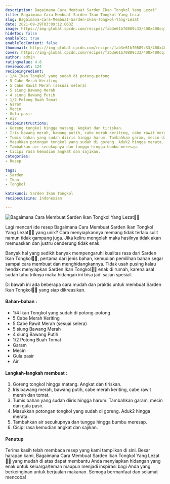 ```yaml
---
description: Bagaimana Cara Membuat Sarden Ikan Tongkol Yang Lezat"
title: Bagaimana Cara Membuat Sarden Ikan Tongkol Yang Lezat
slug: Bagaimana-Cara-Membuat-Sarden-Ikan-Tongkol-Yang-Lezat
date: 2021-09-29T03:09:12.063Z
image: https://img-global.cpcdn.com/recipes/fab3e61b70889c33/400x400cq70/photo.jpg
hideToc: false
enableToc: true
enableTocContent: false
thumbnail: https://img-global.cpcdn.com/recipes/fab3e61b70889c33/400x400cq70/photo.jpg
cover: https://img-global.cpcdn.com/recipes/fab3e61b70889c33/400x400cq70/photo.jpg
author: admin
ratingvalue: 4.8
reviewcount: 124
recipeingredient:
- 1/4 Ikan Tongkol yang sudah di potong-potong
- 5 Cabe Merah Keriting
- 5 Cabe Rawit Merah (sesuai selera)
- 5 siung Bawang Merah
- 4 siung Bawang Putih
- 1/2 Potong Buah Tomat
- Garam
- Mecin
- Gula pasir
- Air
recipeinstructions:
- Goreng tongkol hingga matang. Angkat dan tiriskan.
- Iris bawang merah, bawang putih, cabe merah keriting, cabe rawit merah dan tomat.
- Tumis bahan yang sudah diiris hingga harum. Tambahkan garam, mecin dan gula pasir.
- Masukkan potongan tongkol yang sudah di goreng. Aduk2 hingga merata.
- Tambahkan air secukupnya dan tunggu hingga bumbu meresap.
- Cicipi rasa kemudian angkat dan sajikan.
categories:
- Resep

tags:
- Sarden
- Ikan
- Tongkol

katakunci: Sarden Ikan Tongkol
recipecuisine: Indonesian

---
```


![Bagaimana Cara Membuat Sarden Ikan Tongkol Yang Lezat👩‍🍳](https://img-global.cpcdn.com/recipes/fab3e61b70889c33/400x400cq70/photo.jpg)

Lagi mencari ide resep Bagaimana Cara Membuat Sarden Ikan Tongkol Yang Lezat👩‍🍳 yang unik? Cara menyiapkannya memang tidak terlalu sulit namun tidak gampang juga. Jika keliru mengolah maka hasilnya tidak akan memuaskan dan justru cenderung tidak enak.

Banyak hal yang sedikit banyak mempengaruhi kualitas rasa dari Sarden Ikan Tongkol👩‍🍳, pertama dari jenis bahan, kemudian pemilihan bahan segar sampai cara membuat dan menghidangkannya. Tidak usah pusing kalau hendak menyiapkan Sarden Ikan Tongkol👩‍🍳 enak di rumah, karena asal sudah tahu triknya maka hidangan ini bisa jadi sajian spesial.

Di bawah ini ada beberapa cara mudah dan praktis untuk membuat Sarden Ikan Tongkol👩‍🍳 yang siap dikreasikan.

<!--inarticleads1-->

#### Bahan-bahan :

- 1/4 Ikan Tongkol yang sudah di potong-potong
- 5 Cabe Merah Keriting
- 5 Cabe Rawit Merah (sesuai selera)
- 5 siung Bawang Merah
- 4 siung Bawang Putih
- 1/2 Potong Buah Tomat
- Garam
- Mecin
- Gula pasir
- Air

<!--inarticleads2-->

#### Langkah-langkah membuat :

1. Goreng tongkol hingga matang. Angkat dan tiriskan.
1. Iris bawang merah, bawang putih, cabe merah keriting, cabe rawit merah dan tomat.
1. Tumis bahan yang sudah diiris hingga harum. Tambahkan garam, mecin dan gula pasir.
1. Masukkan potongan tongkol yang sudah di goreng. Aduk2 hingga merata.
1. Tambahkan air secukupnya dan tunggu hingga bumbu meresap.
1. Cicipi rasa kemudian angkat dan sajikan.

#### Penutup

Terima kasih telah membaca resep yang kami tampilkan di sini. Besar harapan kami, Bagaimana Cara Membuat Sarden Ikan Tongkol Yang Lezat👩‍🍳 yang mudah di atas dapat membantu Anda menyiapkan hidangan yang enak untuk keluarga/teman maupun menjadi inspirasi bagi Anda yang berkeinginan untuk berjualan makanan. Semoga bermanfaat dan selamat mencoba!